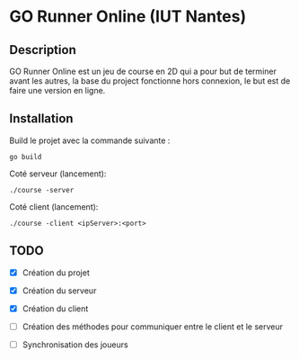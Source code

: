 # GO Runner Online (IUT Nantes)

## Description

GO Runner Online est un jeu de course en 2D qui a pour but de terminer avant les autres, la base du project fonctionne
hors connexion, le but est de faire une version en ligne.

## Installation
Build le projet avec la commande suivante :
```
go build
```

Coté serveur (lancement):
```
./course -server
```

Coté client (lancement):
```
./course -client <ipServer>:<port>
```

## TODO
- [x] Création du projet
- [x] Création du serveur
- [x] Création du client
- [ ] Création des méthodes pour communiquer entre le client et le serveur
- [ ] Synchronisation des joueurs


